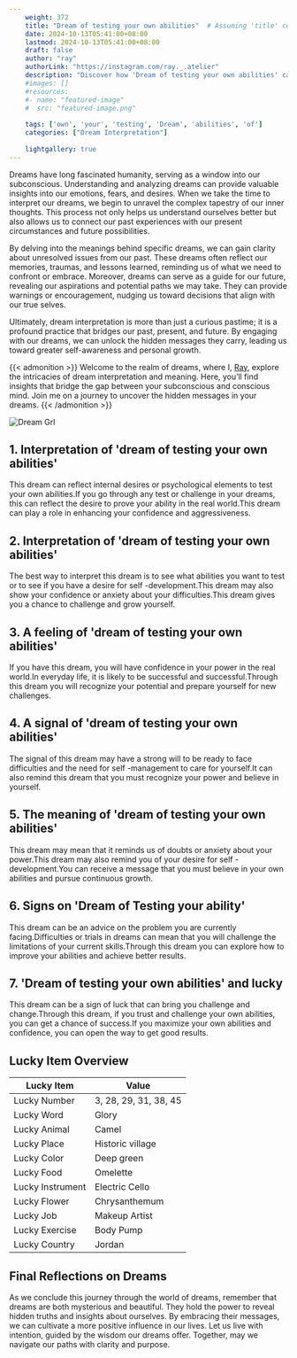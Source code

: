 ```yaml
---
    weight: 372
    title: "Dream of testing your own abilities"  # Assuming 'title' column exists
    date: 2024-10-13T05:41:00+08:00
    lastmod: 2024-10-13T05:41:00+08:00
    draft: false
    author: "ray"
    authorLink: "https://instagram.com/ray._.atelier"
    description: "Discover how 'Dream of testing your own abilities' can interpret your future and uncover its significant meanings in your life."
    #images: []
    #resources:
    #- name: "featured-image"
    #  src: "featured-image.png"
    
    tags: ['own', 'your', 'testing', 'Dream', 'abilities', 'of']
    categories: ["Dream Interpretation"]
    
    lightgallery: true
---
```

    
Dreams have long fascinated humanity, serving as a window into our subconscious. Understanding and analyzing dreams can provide valuable insights into our emotions, fears, and desires. When we take the time to interpret our dreams, we begin to unravel the complex tapestry of our inner thoughts. This process not only helps us understand ourselves better but also allows us to connect our past experiences with our present circumstances and future possibilities.

By delving into the meanings behind specific dreams, we can gain clarity about unresolved issues from our past. These dreams often reflect our memories, traumas, and lessons learned, reminding us of what we need to confront or embrace. Moreover, dreams can serve as a guide for our future, revealing our aspirations and potential paths we may take. They can provide warnings or encouragement, nudging us toward decisions that align with our true selves.

Ultimately, dream interpretation is more than just a curious pastime; it is a profound practice that bridges our past, present, and future. By engaging with our dreams, we can unlock the hidden messages they carry, leading us toward greater self-awareness and personal growth.

{{< admonition >}}
Welcome to the realm of dreams, where I, [Ray](https://instagram.com/ray._.atelier), explore the intricacies of dream interpretation and meaning. Here, you’ll find insights that bridge the gap between your subconscious and conscious mind. Join me on a journey to uncover the hidden messages in your dreams.
{{< /admonition >}}

![Dream Grl](https://cdn.pixabay.com/photo/2017/11/02/03/35/gothic-2910057_1280.jpg "Dream Grl")

## 1. Interpretation of 'dream of testing your own abilities'
This dream can reflect internal desires or psychological elements to test your own abilities.If you go through any test or challenge in your dreams, this can reflect the desire to prove your ability in the real world.This dream can play a role in enhancing your confidence and aggressiveness.

## 2. Interpretation of 'dream of testing your own abilities'
The best way to interpret this dream is to see what abilities you want to test or to see if you have a desire for self -development.This dream may also show your confidence or anxiety about your difficulties.This dream gives you a chance to challenge and grow yourself.

## 3. A feeling of 'dream of testing your own abilities'
If you have this dream, you will have confidence in your power in the real world.In everyday life, it is likely to be successful and successful.Through this dream you will recognize your potential and prepare yourself for new challenges.

## 4. A signal of 'dream of testing your own abilities'
The signal of this dream may have a strong will to be ready to face difficulties and the need for self -management to care for yourself.It can also remind this dream that you must recognize your power and believe in yourself.

## 5. The meaning of 'dream of testing your own abilities'
This dream may mean that it reminds us of doubts or anxiety about your power.This dream may also remind you of your desire for self -development.You can receive a message that you must believe in your own abilities and pursue continuous growth.

## 6. Signs on 'Dream of Testing your ability'
This dream can be an advice on the problem you are currently facing.Difficulties or trials in dreams can mean that you will challenge the limitations of your current skills.Through this dream you can explore how to improve your abilities and achieve better results.

## 7. 'Dream of testing your own abilities' and lucky
This dream can be a sign of luck that can bring you challenge and change.Through this dream, if you trust and challenge your own abilities, you can get a chance of success.If you maximize your own abilities and confidence, you can open the way to get good results.

## Lucky Item Overview
| Lucky Item          | Value              |
|---------------|--------------------|
| Lucky Number        | 3, 28, 29, 31, 38, 45  |
| Lucky Word          | Glory |
| Lucky Animal        | Camel |
| Lucky Place         | Historic village     |
| Lucky Color         | Deep green     |
| Lucky Food          | Omelette      |
| Lucky Instrument    | Electric Cello |
| Lucky Flower        | Chrysanthemum    |
| Lucky Job           | Makeup Artist       |
| Lucky Exercise      | Body Pump  |
| Lucky Country       | Jordan    |


##  Final Reflections on Dreams

As we conclude this journey through the world of dreams, remember that dreams are both mysterious and beautiful. They hold the power to reveal hidden truths and insights about ourselves. By embracing their messages, we can cultivate a more positive influence in our lives. Let us live with intention, guided by the wisdom our dreams offer. Together, may we navigate our paths with clarity and purpose.
